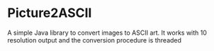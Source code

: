 # Picture2ASCII
A simple Java library to convert images to ASCII art. It works with 10 resolution output and the conversion procedure is threaded
